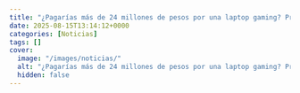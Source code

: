 ```yaml
---
title: "¿Pagarías más de 24 millones de pesos por una laptop gaming? Probamos la ROG Strix SCAR 18 y estas son 5 características que confirman por qué es el santo grial de las computadoras para jugadores y creadores"
date: 2025-08-15T13:14:12+0000
categories: [Noticias]
tags: []
cover:
  image: "/images/noticias/"
  alt: "¿Pagarías más de 24 millones de pesos por una laptop gaming? Probamos la ROG Strix SCAR 18 y estas son 5 características que confirman por qué es el santo grial de las computadoras para jugadores y creadores"
  hidden: false
---
```




